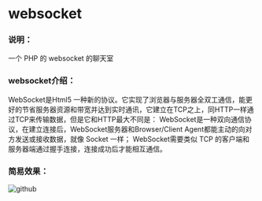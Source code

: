 # websocket

### 说明：
一个 PHP 的 websocket 的聊天室

### websocket介绍：
WebSocket是Html5 一种新的协议。它实现了浏览器与服务器全双工通信，能更好的节省服务器资源和带宽并达到实时通讯，它建立在TCP之上，同HTTP一样通过TCP来传输数据，但是它和HTTP最大不同是：
WebSocket是一种双向通信协议，在建立连接后，WebSocket服务器和Browser/Client Agent都能主动的向对方发送或接收数据，就像 Socket 一样；
WebSocket需要类似 TCP 的客户端和服务器端通过握手连接，连接成功后才能相互通信。

### 简易效果：
![github](https://github.com/fupengfei058/websocket/blob/master/1.png)
